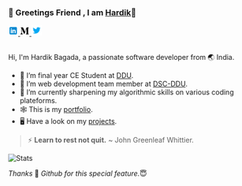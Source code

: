 ### :bookmark:	 Greetings Friend , I am [Hardik](https://hardik0307.github.io/)👋

<a href="https://www.linkedin.com/in/hardik-bagada/">
  <img " alt="Hardik Bagada | LinkedIN" width="20px" src="assets/icons8-linkedin.png" />
</a>
<a href="https://medium.com/@bagadahardik2000">
  <img alt="Hardik's Medium" width="19px" src="assets/icons8-medium-monogram.png" />
</a>
<a href="https://twitter.com/hrbagada">
  <img  alt="Hardik's Twitter" width="21px" src="assets/icons8-twitter.png" />
</a>
<br/>
<br/>
	
Hi, I'm Hardik Bagada, a passionate software developer from :earth_asia: India. 

- :diamond_shape_with_a_dot_inside:	 I’m final year CE Student at [DDU](https://ddu.ac.in/).
- 🔭 I’m web development team member at [DSC-DDU](http://www.dscddu.com/).
- 🌱 I’m currently sharpening my algorithmic skills on various coding plateforms.
- :spider_web:	This is my [portfolio](https://hardik0307.github.io/).
- :desktop_computer: Have a look on my [projects](https://github.com/Hardik0307?tab=repositories).
> ⚡  **Learn to rest not quit.** 
> ~ John Greenleaf Whittier.

![Stats](https://github-readme-stats.vercel.app/api?username=Hardik0307&show_icons=true)


*Thanks* :pray: *Github for this special feature.*:innocent:	
